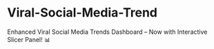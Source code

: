 # Viral-Social-Media-Trend
Enhanced Viral Social Media Trends Dashboard – Now with Interactive Slicer Panel! 📊
